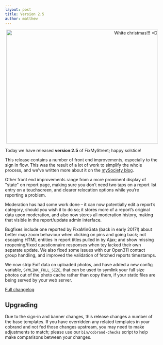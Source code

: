 ```yaml
---
layout: post
title: Version 2.5
author: matthew
---
```


<div class="r" align="right">
<a data-flickr-embed="true"  href="https://www.flickr.com/photos/catinatree/8299877655/" title="White christmas!!! &#x3D;D"><img src="https://farm9.staticflickr.com/8501/8299877655_ea1faf5bb3.jpg" width="500" height="375" alt="White christmas!!! &#x3D;D"></a><script async src="//embedr.flickr.com/assets/client-code.js" charset="utf-8"></script>
</div>

Today we have released **version 2.5** of FixMyStreet; happy solstice!

This release contains a number of front end improvements, especially to the
sign in flow. This was the result of a lot of work to simplify the whole
process, and we’ve written more about it on the
[mySociety blog](https://www.mysociety.org/2018/12/20/open-sesame-simpler-log-in-forms-on-fixmystreet/).

Other front end improvements range from a more prominent display of "state" on
report page, making sure you don’t need two taps on a report list entry on a
touchscreen, and clearer relocation options while you’re reporting a problem.

Moderation has had some work done – it can now potentially edit a report’s
category, should you wish it to do so; it stores more of a report’s original
data upon moderation, and also now stores all moderation history, making that
visible in the report/update admin interface.

Bugfixes include one reported by FixaMinGata (back in early 2017!) about better
map zoom behaviour when clicking on pins and going back; not escaping HTML
entities in report titles pulled in by Ajax; and show missing reopening/fixed
questionnaire responses when tey lacked their own separate update. We also
fixed some issues with our Open311 contact group handling, and improved the
validation of fetched reports timestamps.

We now strip Exif data on uploaded photos, and have added a new config
variable, `SYMLINK_FULL_SIZE`, that can be used to symlink your full size
photos out of the photo cache rather than copy them, if your static files are
being served by your web server.

[Full changelog](https://github.com/mysociety/fixmystreet/releases/tag/v2.5)

## Upgrading

Due to the sign-in and banner changes, this release changes a number of the
base templates. If you have overridden any related templates in your cobrand
and not fed those changes upstream, you may need to make adjustments to match;
please use our `bin/cobrand-checks` script to help make comparisons between
your changes.
